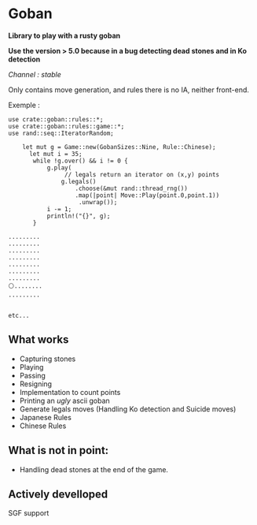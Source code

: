 # Goban

**Library to play with a rusty goban** 

**Use the version > 5.0 because in a bug detecting dead stones and in Ko detection**

*Channel : stable*


Only contains move generation, and rules there is no IA, neither
front-end.

Exemple :

```{rust}
use crate::goban::rules::*;
use crate::goban::rules::game::*;
use rand::seq::IteratorRandom;

    let mut g = Game::new(GobanSizes::Nine, Rule::Chinese);
      let mut i = 35;
       while !g.over() && i != 0 {
           g.play(
                // legals return an iterator on (x,y) points
               g.legals()
                   .choose(&mut rand::thread_rng())
                   .map(|point| Move::Play(point.0,point.1))
                    .unwrap());
           i -= 1;
           println!("{}", g);
       }
```

```{bash}
.........
.........
.........
.........
.........
.........
.........
⚪........
.........


etc...
```


## What works
- Capturing stones
- Playing
- Passing
- Resigning
- Implementation to count points
- Printing an *ugly* ascii goban
- Generate legals moves (Handling Ko detection and Suicide moves)
- Japanese Rules
- Chinese Rules

## What is not in point:
- Handling dead stones at the end of the game.

## Actively develloped 
SGF support
